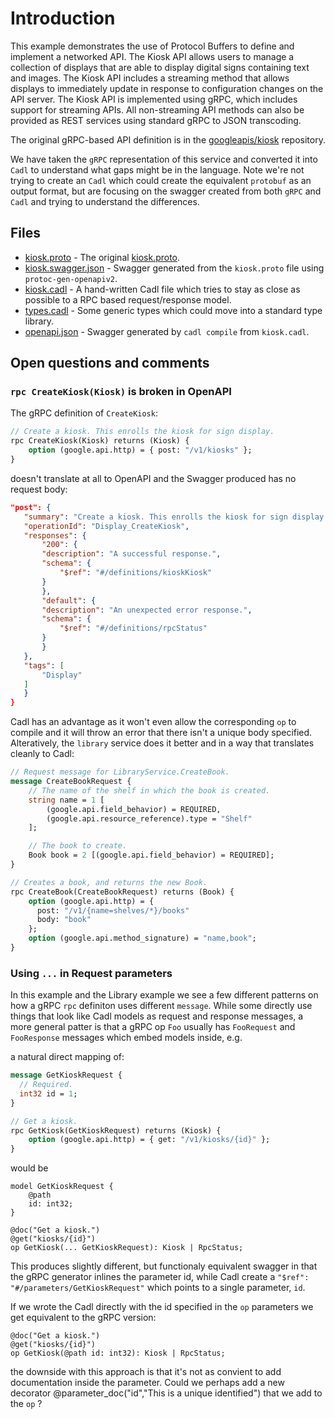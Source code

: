 
# Introduction
This example demonstrates the use of Protocol Buffers to define and implement a networked API. The Kiosk API allows users to manage a collection of displays that are able to display digital signs containing text and images. The Kiosk API includes a streaming method that allows displays to immediately update in response to configuration changes on the API server. The Kiosk API is implemented using gRPC, which includes support for streaming APIs. All non-streaming API methods can also be provided as REST services using standard gRPC to JSON transcoding.

The original gRPC-based API definition is in the [googleapis/kiosk](https://github.com/googleapis/kiosk/) repository.

 We have taken the `gRPC` representation of this service and converted it into `Cadl` to understand what gaps might be in the language.  Note we're not trying to create an `Cadl` which could create the equivalent `protobuf` as an output format, but are focusing on the swagger created from both `gRPC` and `Cadl` and trying to understand the differences.

## Files
* [kiosk.proto](kiosk.proto) - The original [kiosk.proto](https://github.com/googleapis/kiosk/blob/master/protos/kiosk.proto).
* [kiosk.swagger.json](kiosk.swagger.json) - Swagger generated from the `kiosk.proto` file using `protoc-gen-openapiv2`.
* [kiosk.cadl](kiosk.cadl) - A hand-written Cadl file which tries to stay as close as possible to a RPC based request/response model.
* [types.cadl](types.cadl) - Some generic types which could move into a standard type library.
* [openapi.json](openapi.json) - Swagger generated by `cadl compile` from `kiosk.cadl`.

## Open questions and comments

### `rpc CreateKiosk(Kiosk)` is broken in OpenAPI
The gRPC definition of `CreateKiosk`:

``` protobuf
// Create a kiosk. This enrolls the kiosk for sign display.
rpc CreateKiosk(Kiosk) returns (Kiosk) {
    option (google.api.http) = { post: "/v1/kiosks" };
}
```

 doesn't translate at all to OpenAPI and the Swagger produced has no request body:

 ``` json
"post": {
    "summary": "Create a kiosk. This enrolls the kiosk for sign display.",
    "operationId": "Display_CreateKiosk",
    "responses": {
        "200": {
        "description": "A successful response.",
        "schema": {
            "$ref": "#/definitions/kioskKiosk"
        }
        },
        "default": {
        "description": "An unexpected error response.",
        "schema": {
            "$ref": "#/definitions/rpcStatus"
        }
        }
    },
    "tags": [
        "Display"
    ]
    }
}
 ```

 Cadl has an advantage as it won't even allow the corresponding `op` to compile and it will throw an error that there isn't a unique body specified.  Alteratively, the `library` service does it better and in a way that translates cleanly to Cadl:

``` protobuf
// Request message for LibraryService.CreateBook.
message CreateBookRequest {
    // The name of the shelf in which the book is created.
    string name = 1 [
        (google.api.field_behavior) = REQUIRED,
        (google.api.resource_reference).type = "Shelf"
    ];

    // The book to create.
    Book book = 2 [(google.api.field_behavior) = REQUIRED];
}

// Creates a book, and returns the new Book.
rpc CreateBook(CreateBookRequest) returns (Book) {
    option (google.api.http) = {
      post: "/v1/{name=shelves/*}/books"
      body: "book"
    };
    option (google.api.method_signature) = "name,book";
}
```

### Using `...` in Request parameters
In this example and the Library example we see a few different patterns on how a gRPC `rpc` definiton uses different `message`. While some directly use things that look like Cadl models as request and response messages, a more general patter is that a gRPC op `Foo` usually has `FooRequest` and `FooResponse` messages which embed models inside, e.g.

a natural direct mapping of:
``` protobuf
message GetKioskRequest {
  // Required.
  int32 id = 1;
}

// Get a kiosk.
rpc GetKiosk(GetKioskRequest) returns (Kiosk) {
    option (google.api.http) = { get: "/v1/kiosks/{id}" };
}
```
would be
```
model GetKioskRequest {
    @path
    id: int32;
}

@doc("Get a kiosk.")
@get("kiosks/{id}")
op GetKiosk(... GetKioskRequest): Kiosk | RpcStatus;
```

This produces slightly different, but functionaly equivalent swagger in that the gRPC generator inlines the parameter id, while Cadl create a `"$ref": "#/parameters/GetKioskRequest"` which points to a single parameter, `id`.

If we wrote the Cadl directly with the id specified in the `op` parameters we get equivalent to the gRPC version:

```
@doc("Get a kiosk.")
@get("kiosks/{id}")
op GetKiosk(@path id: int32): Kiosk | RpcStatus;
```

the downside with this approach is that it's not as convient to add documentation inside the parameter.  Could we perhaps add a new decorator @parameter_doc("id","This is a unique identified") that we add to the `op` ?
